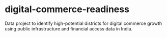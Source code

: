 # digital-commerce-readiness
Data project to identify high-potential districts for digital commerce growth using public infrastructure and financial access data in India.
